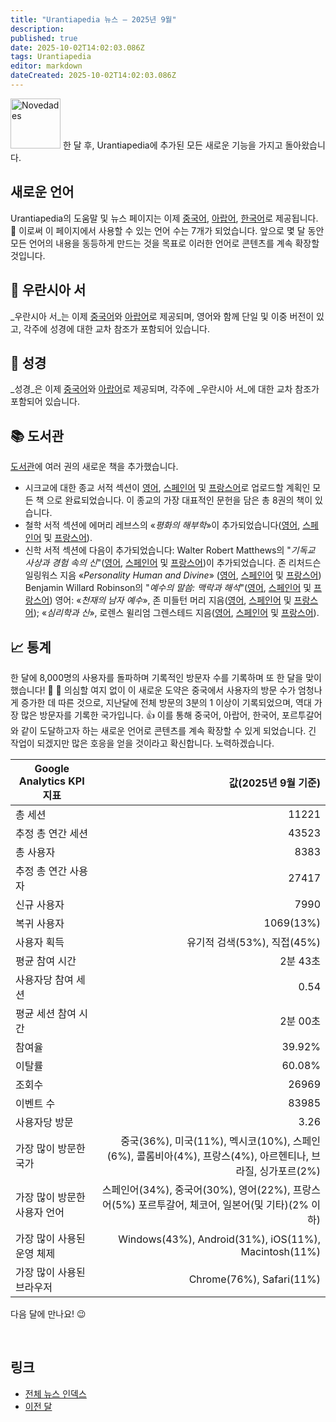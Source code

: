 ```yaml
---
title: "Urantiapedia 뉴스 — 2025년 9월"
description: 
published: true
date: 2025-10-02T14:02:03.086Z
tags: Urantiapedia
editor: markdown
dateCreated: 2025-10-02T14:02:03.086Z
---
```


<img src="/_assets/svg/icon-news.svg" alt="Novedades" style="width: 80px;"> 한 달 후, Urantiapedia에 추가된 모든 새로운 기능을 가지고 돌아왔습니다.

## 새로운 언어

Urantiapedia의 도움말 및 뉴스 페이지는 이제 [중국어](/zh/help), [아랍어](/ar/help), [한국어](/ko/help)로 제공됩니다. :tada: 이로써 이 페이지에서 사용할 수 있는 언어 수는 7개가 되었습니다. 앞으로 몇 달 동안 모든 언어의 내용을 동등하게 만드는 것을 목표로 이러한 언어로 콘텐츠를 계속 확장할 것입니다. 

## :blue_book: 우란시아 서

_우란시아 서_는 이제 [중국어](/zh/The_Urantia_Book/1)와 [아랍어](/ar/The_Urantia_Book/1)로 제공되며, 영어와 함께 단일 및 이중 버전이 있고, 각주에 성경에 대한 교차 참조가 포함되어 있습니다. 

## :closed_book: 성경

_성경_은 이제 [중국어](/zh/index/bible)와 [아랍어](/ar/index/bible)로 제공되며, 각주에 _우란시아 서_에 대한 교차 참조가 포함되어 있습니다. 

## :books: 도서관

[도서관](/en/index/books)에 여러 권의 새로운 책을 추가했습니다. 
- 시크교에 대한 종교 서적 섹션이 [영어](/en/book/Sikhism), [스페인어](/es/book/Sikhism) 및 [프랑스어](/fr/book/Sikhism)로 업로드할 계획인 모든 책 으로 완료되었습니다. 이 종교의 가장 대표적인 문헌을 담은 총 8권의 책이 있습니다. 
- 철학 서적 섹션에 에머리 레브스의 «_평화의 해부학_»이 추가되었습니다([영어](/en/book/Emery_Reves/The_Anatomy_of_Peace), [스페인어](/es/book/Emery_Reves/The_Anatomy_of_Peace) 및 [프랑스어](/fr/book/Emery_Reves/The_Anatomy_of_Peace)).
- 신학 서적 섹션에 다음이 추가되었습니다: Walter Robert Matthews의 "_기독교 사상과 경험 속의 신_"([영어](/en/book/Walter_Robert_Matthews/God_In_Christian_Thought_and_Experience), [스페인어](/es/book/Walter_Robert_Matthews/God_In_Christian_Thought_and_Experience) 및 [프랑스어](/fr/book/Walter_Robert_Matthews/God_In_Christian_Thought_and_Experience))이 추가되었습니다. 존 리처드슨 일링워스 지음 «_Personality Human and Divine_» ([영어](/en/book/John_Richardson_Illingworth/Personality_Human_and_Divine), [스페인어](/es/book/John_Richardson_Illingworth/Personality_Human_and_Divine) 및 [프랑스어](/fr/book/John_Richardson_Illingworth/Personality_Human_and_Divine)) Benjamin Willard Robinson의 "_예수의 말씀: 맥락과 해석_"([영어](/en/book/Benjamin_Willard_Robinson/The_Sayings_of_Jesus), [스페인어](/es/book/Benjamin_Willard_Robinson/The_Sayings_of_Jesus) 및 [프랑스어](/fr/book/Benjamin_Willard_Robinson/The_Sayings_of_Jesus)) 영어: «_천재의 남자 예수_», 존 미들턴 머리 지음([영어](/en/book/John_Middleton_Murry/Jesus_Man_of_Genius), [스페인어](/es/book/John_Middleton_Murry/Jesus_Man_of_Genius) 및 [프랑스어](/fr/book/John_Middleton_Murry/Jesus_Man_of_Genius)); «_심리학과 신_», 로렌스 윌리엄 그렌스테드 지음([영어](/en/book/Laurence_William_Grensted/Psychology_and_God), [스페인어](/es/book/Laurence_William_Grensted/Psychology_and_God) 및 [프랑스어](/fr/book/Laurence_William_Grensted/Psychology_and_God)). 

## :chart_with_upwards_trend: 통계 

한 달에 8,000명의 사용자를 돌파하며 기록적인 방문자 수를 기록하며 또 한 달을 맞이했습니다! :clap: :clap: 의심할 여지 없이 이 새로운 도약은 중국에서 사용자의 방문 수가 엄청나게 증가한 데 따른 것으로, 지난달에 전체 방문의 3분의 1 이상이 기록되었으며, 역대 가장 많은 방문자를 기록한 국가입니다. :+1: 이를 통해 중국어, 아랍어, 한국어, 포르투갈어와 같이 도달하고자 하는 새로운 언어로 콘텐츠를 계속 확장할 수 있게 되었습니다. 긴 작업이 되겠지만 많은 호응을 얻을 것이라고 확신합니다. 노력하겠습니다. 

Google Analytics KPI 지표 | 값(2025년 9월 기준) 
--- | ---: 
총 세션 | 11221 
추정 총 연간 세션 | 43523 
총 사용자 | 8383 
추정 총 연간 사용자 | 27417 
신규 사용자 | 7990 
복귀 사용자 | 1069(13%) 
사용자 획득 | 유기적 검색(53%), 직접(45%) 
평균 참여 시간 | 2분 43초 
사용자당 참여 세션 | 0.54 
평균 세션 참여 시간 | 2분 00초 
참여율 | 39.92% 
이탈률 | 60.08% 
조회수 | 26969 
이벤트 수 | 83985 
사용자당 방문 | 3.26
가장 많이 방문한 국가 | 중국(36%), 미국(11%), 멕시코(10%), 스페인(6%), 콜롬비아(4%), 프랑스(4%), 아르헨티나, 브라질, 싱가포르(2%) 
가장 많이 방문한 사용자 언어 | 스페인어(34%), 중국어(30%), 영어(22%), 프랑스어(5%) 포르투갈어, 체코어, 일본어(및 기타)(2% 이하) 
가장 많이 사용된 운영 체제 | Windows(43%), Android(31%), iOS(11%), Macintosh(11%) 
가장 많이 사용된 브라우저 | Chrome(76%), Safari(11%) 

다음 달에 만나요! :wink:

<br>

## 링크

- [전체 뉴스 인덱스](/ko/news)
- [이전 달](/ko/news/2025/08)